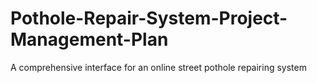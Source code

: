 # Pothole-Repair-System-Project-Management-Plan
A comprehensive interface for an online street pothole repairing system
